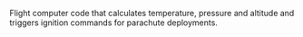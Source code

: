 Flight computer code that calculates temperature, pressure and altitude and triggers ignition commands for parachute deployments. 

